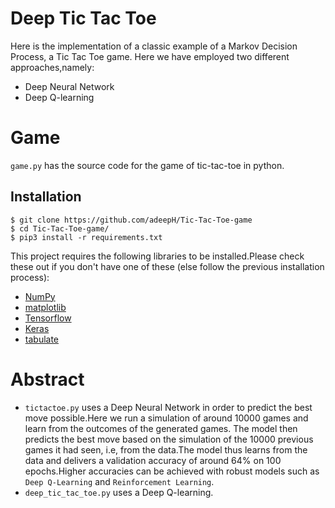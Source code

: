 # Deep Tic Tac Toe
Here is the implementation of a classic example of a Markov Decision Process, a Tic Tac Toe game. Here we have employed two different approaches,namely:
- Deep Neural Network
- Deep Q-learning

# Game
`game.py` has the source code for the game of tic-tac-toe in python.

## Installation

    $ git clone https://github.com/adeepH/Tic-Tac-Toe-game
    $ cd Tic-Tac-Toe-game/
    $ pip3 install -r requirements.txt

This project requires the following libraries to be installed.Please check these out if you don't have one of these (else follow the previous installation process):
- [NumPy](http://www.numpy.org/)
- [matplotlib](http://matplotlib.org/)
- [Tensorflow](https://www.tensorflow.org/)
- [Keras](https://keras.io/)
- [tabulate](https://pypi.org/project/tabulate/)

# Abstract
 - `tictactoe.py` 
  uses a Deep Neural Network in order to predict the best move possible.Here we run a simulation of around 10000 games and learn from the outcomes of the generated games. The model then predicts the best move based on the simulation of the 10000 previous games it had seen, i.e,  from the data.The model thus learns from the data and delivers a validation accuracy of around 64% on 100 epochs.Higher accuracies can be achieved with robust models such as `Deep Q-Learning` and `Reinforcement Learning`.
- `deep_tic_tac_toe.py` uses a Deep Q-learning.
